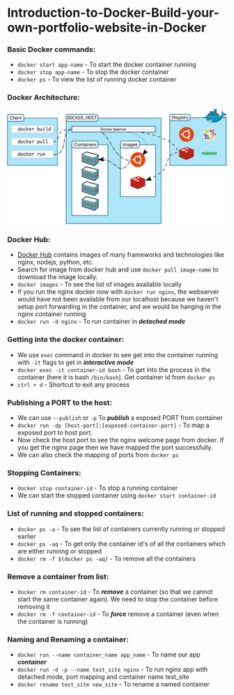 # Introduction-to-Docker-Build-your-own-portfolio-website-in-Docker

### Basic Docker commands:
- `docker start app-name` - To start the docker container running
- `docker stop app-name` - To stop the docker container
- `docker ps` - To view the list of running docker container  

### Docker Architecture:
![](https://raw.githubusercontent.com/mr0a/Introduction-to-Docker-Build-your-own-portfolio-website-in-Docker/master/docker_architecture.svg)

### Docker Hub:
- [Docker Hub](hub.docker.com) contains images of many frameworks and technologies like nginx, nodejs, python, etc.
- Search for image from docker hub and use `docker pull image-name` to download the image locally.
- `docker images` - To see the list of images available locally
- If you run the nginx docker now with `docker run nginx`, the webserver would have not been available from our localhost because we haven't setup port forwarding in the container, and we would be hanging in the nginx container running
- `docker run -d nginx` - To run container in ***detached mode***

### Getting into the docker container:
- We use `exec` command in docker to see get into the container running with `-it` flags to get in ***interactive mode***
- `docker exec -it container-id bash` - To get into the process in the container (here it is bash `/bin/bash`). Get container id from `docker ps`
- `ctrl + d` - Shortcut to exit any process

### Publishing a PORT to the host:
- We can use `--publish` or `-p` To ***publish*** a exposed PORT from container
- `docker run -dp [host-port]:[exposed-container-port]` - To map a exposed port to host port.
- Now check the host port to see the nginx welcome page from docker. If you get the nginx page then we have mapped the port successfully.
- We can also check the mapping of ports from `docker ps`

### Stopping Containers:
- `docker stop container-id` - To stop a running container
- We can start the stopped container using `docker start container-id`

### List of running and stopped containers:
- `docker ps -a` - To see the list of containers currently running or stopped earlier
- `docker ps -aq` - To get only the container id's of all the containers which are either running or stopped
- `docker rm -f $(docker ps -aq)` - To remove all the containers

### Remove a container from list:
- `docker rm container-id` - To ***remove*** a container (so that we cannot start the same container again). We need to stop the container before removing it
- `docker rm -f container-id` - To ***force*** remove a container (even when the container is running)

### Naming and Renaming a container:
- `docker run --name container_name app_name` -  To name our app ***container***
- `docker run -d -p --name test_site nginx` - To run nginx app with detached mode, port mapping and container name test_site
- `docker rename test_site new_site` - To rename a named container

